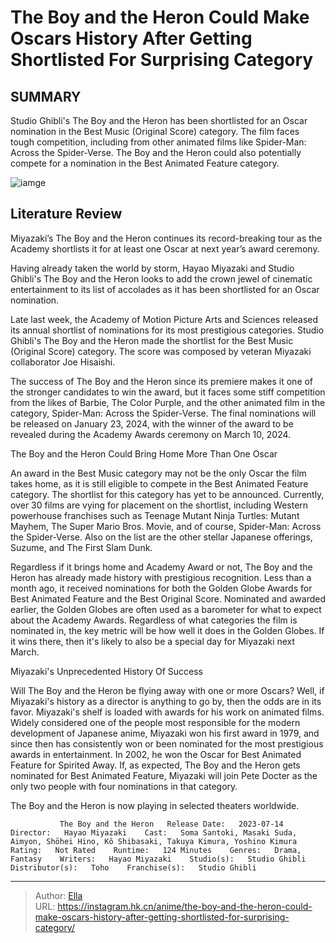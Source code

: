 # The Boy and the Heron Could Make Oscars History After Getting Shortlisted For Surprising Category


## SUMMARY 



  Studio Ghibli&#39;s The Boy and the Heron has been shortlisted for an Oscar nomination in the Best Music (Original Score) category.   The film faces tough competition, including from other animated films like Spider-Man: Across the Spider-Verse.   The Boy and the Heron could also potentially compete for a nomination in the Best Animated Feature category.  

![iamge](https://static1.srcdn.com/wordpress/wp-content/uploads/2023/11/where-to-watch-the-boy-and-the-heron.jpg)

## Literature Review

Miyazaki’s The Boy and the Heron continues its record-breaking tour as the Academy shortlists it for at least one Oscar at next year’s award ceremony.




Having already taken the world by storm, Hayao Miyazaki and Studio Ghibli&#39;s The Boy and the Heron looks to add the crown jewel of cinematic entertainment to its list of accolades as it has been shortlisted for an Oscar nomination.




Late last week, the Academy of Motion Picture Arts and Sciences released its annual shortlist of nominations for its most prestigious categories. Studio Ghibli&#39;s The Boy and the Heron made the shortlist for the Best Music (Original Score) category. The score was composed by veteran Miyazaki collaborator Joe Hisaishi.


 

The success of The Boy and the Heron since its premiere makes it one of the stronger candidates to win the award, but it faces some stiff competition from the likes of Barbie, The Color Purple, and the other animated film in the category, Spider-Man: Across the Spider-Verse. The final nominations will be released on January 23, 2024, with the winner of the award to be revealed during the Academy Awards ceremony on March 10, 2024.


 The Boy and the Heron Could Bring Home More Than One Oscar 
          




An award in the Best Music category may not be the only Oscar the film takes home, as it is still eligible to compete in the Best Animated Feature category. The shortlist for this category has yet to be announced. Currently, over 30 films are vying for placement on the shortlist, including Western powerhouse franchises such as Teenage Mutant Ninja Turtles: Mutant Mayhem, The Super Mario Bros. Movie, and of course, Spider-Man: Across the Spider-Verse. Also on the list are the other stellar Japanese offerings, Suzume, and The First Slam Dunk.

Regardless if it brings home and Academy Award or not, The Boy and the Heron has already made history with prestigious recognition. Less than a month ago, it received nominations for both the Golden Globe Awards for Best Animated Feature and the Best Original Score. Nominated and awarded earlier, the Golden Globes are often used as a barometer for what to expect about the Academy Awards. Regardless of what categories the film is nominated in, the key metric will be how well it does in the Golden Globes. If it wins there, then it&#39;s likely to also be a special day for Miyazaki next March.






 Miyazaki&#39;s Unprecedented History Of Success 
          

Will The Boy and the Heron be flying away with one or more Oscars? Well, if Miyazaki&#39;s history as a director is anything to go by, then the odds are in its favor. Miyazaki&#39;s shelf is loaded with awards for his work on animated films. Widely considered one of the people most responsible for the modern development of Japanese anime, Miyazaki won his first award in 1979, and since then has consistently won or been nominated for the most prestigious awards in entertainment. In 2002, he won the Oscar for Best Animated Feature for Spirited Away. If, as expected, The Boy and the Heron gets nominated for Best Animated Feature, Miyazaki will join Pete Docter as the only two people with four nominations in that category.

The Boy and the Heron is now playing in selected theaters worldwide.




               The Boy and the Heron   Release Date:   2023-07-14    Director:   Hayao Miyazaki    Cast:   Soma Santoki, Masaki Suda, Aimyon, Shōhei Hino, Kô Shibasaki, Takuya Kimura, Yoshino Kimura    Rating:   Not Rated    Runtime:   124 Minutes    Genres:   Drama, Fantasy    Writers:   Hayao Miyazaki    Studio(s):   Studio Ghibli    Distributor(s):   Toho    Franchise(s):   Studio Ghibli      

---

> Author: [Ella](https://instagram.hk.cn/)  
> URL: https://instagram.hk.cn/anime/the-boy-and-the-heron-could-make-oscars-history-after-getting-shortlisted-for-surprising-category/  

